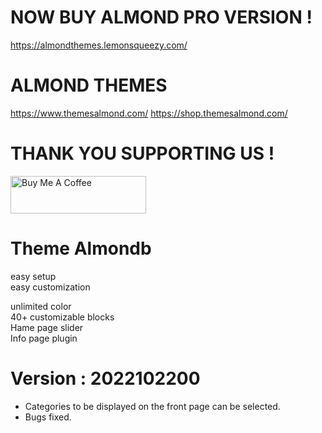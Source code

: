 NOW BUY ALMOND PRO VERSION ! 
==================
https://almondthemes.lemonsqueezy.com/

ALMOND THEMES
==================
https://www.themesalmond.com/
https://shop.themesalmond.com/

THANK YOU SUPPORTING US !
==================
<a href="https://www.buymeacoffee.com/almondthemes" target="_blank"><img src="https://cdn.buymeacoffee.com/buttons/v2/default-yellow.png" alt="Buy Me A Coffee" style="height: 60px !important;width: 217px !important;" ></a>

Theme Almondb 
==================
easy setup<br>
easy customization<br>

unlimited color<br>
40+ customizable blocks<br>
Hame page slider<br>
Info page plugin<br>

Version : 2022102200
=====================
- Categories to be displayed on the front page can be selected.
- Bugs fixed.

